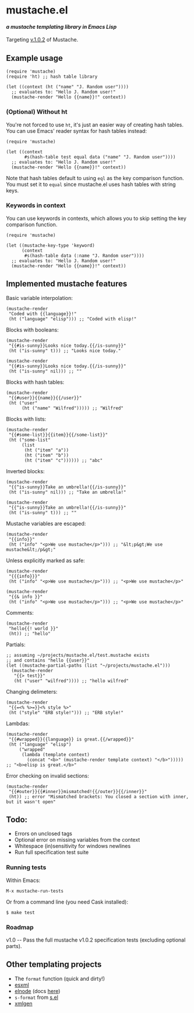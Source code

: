 # mustache.el
#### *a mustache templating library in Emacs Lisp*

Targeting [v.1.0.2](https://github.com/mustache/spec/tree/v1.0.2) of Mustache.

## Example usage

``` emacs-lisp
(require 'mustache)
(require 'ht) ;; hash table library

(let ((context (ht ("name" "J. Random user"))))
  ;; evaluates to: "Hello J. Random user!"
  (mustache-render "Hello {{name}}!" context))
```

### (Optional) Without ht

You're not forced to use `ht`, it's just an easier way of creating
hash tables. You can use Emacs' reader syntax for hash tables instead:
      
``` emacs-lisp
(require 'mustache)

(let ((context
       #s(hash-table test equal data ("name" "J. Random user"))))
  ;; evaluates to: "Hello J. Random user!"
  (mustache-render "Hello {{name}}!" context))
```

Note that hash tables default to using `eql` as the key comparison
function. You must set it to `equal` since mustache.el uses hash
tables with string keys.

### Keywords in context

You can use keywords in contexts, which allows you to skip setting the
key comparison function.

``` emacs-lisp
(require 'mustache)

(let ((mustache-key-type 'keyword)
      (context
       #s(hash-table data (:name "J. Random user"))))
  ;; evaluates to: "Hello J. Random user!"
  (mustache-render "Hello {{name}}!" context))
```

## Implemented mustache features

Basic variable interpolation:

``` emacs-lisp
(mustache-render
 "Coded with {{language}}!"
 (ht ("language" "elisp"))) ;; "Coded with elisp!"
```
     
Blocks with booleans:

``` emacs-lisp
(mustache-render
 "{{#is-sunny}}Looks nice today.{{/is-sunny}}"
 (ht ("is-sunny" t))) ;; "Looks nice today."

(mustache-render
 "{{#is-sunny}}Looks nice today.{{/is-sunny}}"
 (ht ("is-sunny" nil))) ;; ""
```
     
Blocks with hash tables:

``` emacs-lisp
(mustache-render
 "{{#user}}{{name}}{{/user}}"
 (ht ("user"
      (ht ("name" "Wilfred"))))) ;; "Wilfred"
```
     
Blocks with lists:

``` emacs-lisp
(mustache-render
 "{{#some-list}}{{item}}{{/some-list}}"
 (ht ("some-list"
      (list
       (ht ("item" "a"))
       (ht ("item" "b"))
       (ht ("item" "c")))))) ;; "abc"
```

Inverted blocks:

``` emacs-lisp
(mustache-render
 "{{^is-sunny}}Take an umbrella!{{/is-sunny}}"
 (ht ("is-sunny" nil))) ;; "Take an umbrella!"

(mustache-render
 "{{^is-sunny}}Take an umbrella!{{/is-sunny}}"
 (ht ("is-sunny" t))) ;; ""
```

Mustache variables are escaped:

``` emacs-lisp
(mustache-render
 "{{info}}"
 (ht ("info" "<p>We use mustache</p>"))) ;; "&lt;p&gt;We use mustache&lt;/p&gt;"
```

Unless explicitly marked as safe:

``` emacs-lisp
(mustache-render
 "{{{info}}}"
 (ht ("info" "<p>We use mustache</p>"))) ;; "<p>We use mustache</p>"

(mustache-render
 "{{& info }}"
 (ht ("info" "<p>We use mustache</p>"))) ;; "<p>We use mustache</p>"
```

Comments:

``` emacs-lisp
(mustache-render
 "hello{{! world }}"
 (ht)) ;; "hello"
```

Partials:

``` emacs-lisp
;; assuming ~/projects/mustache.el/test.mustache exists
;; and contains "hello {{user}}"
(let ((mustache-partial-paths (list "~/projects/mustache.el")))
  (mustache-render
   "{{> test}}"
   (ht ("user" "wilfred")))) ;; "hello wilfred"
```

Changing delimeters:

``` emacs-lisp
(mustache-render
 "{{=<% %>=}}<% style %>"
 (ht ("style" "ERB style!"))) ;; "ERB style!"
```

Lambdas:

``` emacs-lisp
(mustache-render
 "{{#wrapped}}{{language}} is great.{{/wrapped}}"
 (ht ("language" "elisp")
     ("wrapped"
      (lambda (template context)
        (concat "<b>" (mustache-render template context) "</b>")))))
;; "<b>elisp is great.</b>"
```

Error checking on invalid sections:

``` emacs-lisp
(mustache-render
 "{{#outer}}{{#inner}}mismatched!{{/outer}}{{/inner}}"
 (ht)) ;; error "Mismatched brackets: You closed a section with inner, but it wasn't open"
```

## Todo:

* Errors on unclosed tags
* Optional error on missing variables from the context
* Whitespace (in)sensitivity for windows newlines
* Run full specification test suite

### Running tests

Within Emacs:

    M-x mustache-run-tests

Or from a command line (you need Cask installed):

    $ make test

### Roadmap

v1.0 -- Pass the full mustache v1.0.2 specification tests (excluding
optional parts).

## Other templating projects

* The `format` function (quick and dirty!)
* [esxml](https://github.com/tali713/esxml)
* [elnode](https://github.com/nicferrier/elnode) (docs [here](https://github.com/nicferrier/elnode#sending-files))
* `s-format` from [s.el](https://github.com/magnars/s.el)
* [xmlgen](https://github.com/philjackson/xmlgen)
